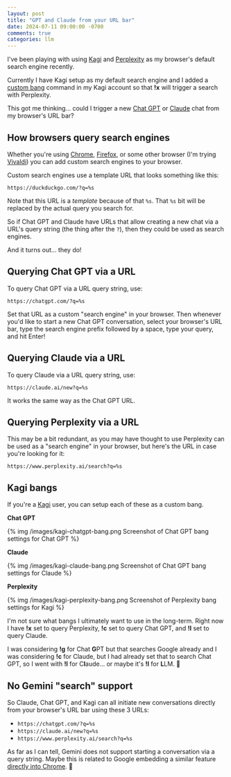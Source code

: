 ```yaml
---
layout: post
title: "GPT and Claude from your URL bar"
date: 2024-07-11 09:00:00 -0700
comments: true
categories: llm
---
```


I've been playing with using [Kagi][] and [Perplexity][] as my browser's default search engine recently.

Currently I have Kagi setup as my default search engine and I added a [custom bang][] command in my Kagi account so that **!x** will trigger a search with Perplexity.

This got me thinking... could I trigger a new [Chat GPT][] or [Claude][] chat from my browser's URL bar?


## How browsers query search engines

Whether you're using [Chrome][], [Firefox][], or some other browser (I'm trying [Vivaldi][]) you can add custom search engines to your browser.

Custom search engines use a template URL that looks something like this:

`https://duckduckgo.com/?q=%s`

Note that this URL is a *template* because of that `%s`.
That `%s` bit will be replaced by the actual query you search for.

So if Chat GPT and Claude have URLs that allow creating a new chat via a URL's query string (the thing after the `?`), then they could be used as search engines.

And it turns out... they do!


## Querying Chat GPT via a URL

To query Chat GPT via a URL query string, use:

`https://chatgpt.com/?q=%s`

Set that URL as a custom "search engine" in your browser.
Then whenever you'd like to start a new Chat GPT conversation, select your browser's URL bar, type the search engine prefix followed by a space, type your query, and hit Enter!


## Querying Claude via a URL

To query Claude via a URL query string, use:

`https://claude.ai/new?q=%s`

It works the same way as the Chat GPT URL.


## Querying Perplexity via a URL

This may be a bit redundant, as you may have thought to use Perplexity can be used as a "search engine" in your browser, but here's the URL in case you're looking for it:

`https://www.perplexity.ai/search?q=%s`


## Kagi bangs

If you're a [Kagi][] user, you can setup each of these as a custom bang.

**Chat GPT**

{% img /images/kagi-chatgpt-bang.png Screenshot of Chat GPT bang settings for Chat GPT %}

**Claude**

{% img /images/kagi-claude-bang.png Screenshot of Chat GPT bang settings for Claude %}

**Perplexity**

{% img /images/kagi-perplexity-bang.png Screenshot of Perplexity bang settings for Kagi %}

I'm not sure what bangs I ultimately want to use in the long-term.
Right now I have **!x** set to query Perplexity, **!c** set to query Chat GPT, and **!l** set to query Claude.

I was considering **!g** for Chat **G**PT but that searches Google already and I was considering **!c** for Claude, but I had already set that to search Chat GPT, so I went with **!l** for C**l**aude... or maybe it's **!l** for **L**LM. 🤔


## No Gemini "search" support

So Claude, Chat GPT, and Kagi can all initiate new conversations directly from your browser's URL bar using these 3 URLs:

- `https://chatgpt.com/?q=%s`
- `https://claude.ai/new?q=%s`
- `https://www.perplexity.ai/search?q=%s`

As far as I can tell, Gemini does not support starting a conversation via a query string.
Maybe this is related to Google embedding a similar feature [directly into Chrome](https://chromeunboxed.com/chromes-url-bar-is-getting-quick-access-to-gemini-ai/). 🤷


[kagi]: https://kagi.com
[perplexity]: https://www.perplexity.ai
[custom bang]: https://help.kagi.com/kagi/features/bangs.html#custom-bangs
[chat gpt]: https://chatgpt.com
[claude]: https://claude.ai
[chrome]: https://superuser.com/questions/1772248/how-to-add-custom-search-engine-to-chrome
[firefox]: https://support.mozilla.org/en-US/kb/change-your-default-search-settings-firefox
[vivaldi]: https://vivaldi.com/blog/search-favorite-websites-quickly/

